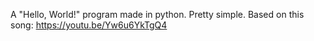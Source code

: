 A "Hello, World!" program made in python. Pretty simple. 
Based on this song: 
https://youtu.be/Yw6u6YkTgQ4

